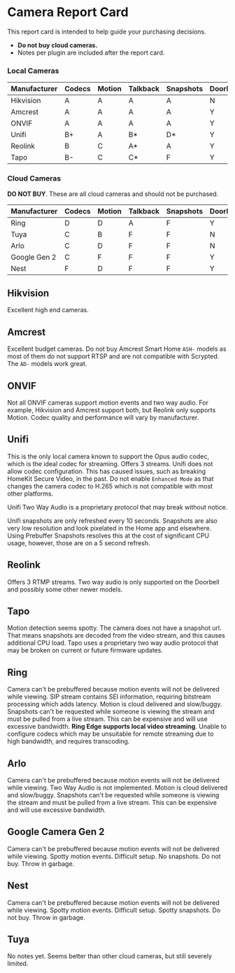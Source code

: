 # Camera Report Card

This report card is intended to help guide your purchasing decisions.
* **Do not buy cloud cameras.**
* Notes per plugin are included after the report card.

### Local Cameras

|Manufacturer|Codecs|Motion|Talkback|Snapshots|Doorbell|
|------------|------|------|--------|---------|--------|
|Hikvision   |     A|     A|       A|        A|       N|
|Amcrest     |     A|     A|       A|        A|       Y|
|ONVIF       |     A|     A|       A|        A|       Y|
|Unifi       |    B+|     A|      B*|       D*|       Y|
|Reolink     |     B|     C|      A*|        A|       Y|
|Tapo        |    B-|     C|      C*|        F|       Y|


### Cloud Cameras

**DO NOT BUY**. These are all cloud cameras and should not be purchased.

|Manufacturer|Codecs|Motion|Talkback|Snapshots|Doorbell|
|------------|------|------|--------|---------|--------|
|Ring        |     D|     D|       A|        F|       Y|
|Tuya        |     C|     B|       F|        F|       N|
|Arlo        |     C|     D|       F|        F|       N|
|Google Gen 2|     C|     F|       F|        F|       Y|
|Nest        |     F|     D|       F|        F|       Y|

## Hikvision

Excellent high end cameras.

## Amcrest

Excellent budget cameras. Do not buy Amcrest Smart Home `ASH-` models as most of them do not support RTSP and are not compatible with Scrypted. The `AD-` models work great.                                                

## ONVIF

Not all ONVIF cameras support motion events and two way audio. For example, Hikvision and Amcrest support both, but Reolink only supports Motion. Codec quality and performance will vary by manufacturer.

## Unifi

This is the only local camera known to support the Opus audio codec, which is the ideal codec for streaming. Offers 3 streams. Unifi does not allow codec configuration. This has caused issues, such as breaking HomeKit Secure Video, in the past. Do not enable `Enhanced Mode` as that changes the camera codec to H.265 which is not compatible with most other platforms.

Unifi Two Way Audio is a proprietary protocol that may break without notice.

Unifi snapshots are only refreshed every 10 seconds. Snapshots are also very low resolution and look pixelated in the Home app and elsewhere. Using Prebuffer Snapshots resolves this at the cost of significant CPU usage, however, those are on a 5 second refresh.

## Reolink

Offers 3 RTMP streams. Two way audio is only supported on the Doorbell and possibly some other newer models.

## Tapo

Motion detection seems spotty. The camera does not have a snapshot url. That means snapshots are decoded from the video stream, and this causes additional CPU load. Tapo uses a proprietary two way audio protocol that may be broken on current or future firmware updates.

## Ring

Camera can't be prebuffered because motion events will not be delivered while viewing. SIP stream contains SEI information, requiring bitstream processing which adds latency. Motion is cloud delivered and slow/buggy. Snapshots can't be requested while someone is viewing the stream and must be pulled from a live stream. This can be expensive and will use excessive bandwidth. **Ring Edge supports local video streaming**. Unable to configure codecs which may be unsuitable for remote streaming due to high bandwidth, and requires transcoding.

## Arlo

Camera can't be prebuffered because motion events will not be delivered while viewing. Two Way Audio is not implemented. Motion is cloud delivered and slow/buggy. Snapshots can't be requested while someone is viewing the stream and must be pulled from a live stream. This can be expensive and will use excessive bandwidth.

## Google Camera Gen 2

Camera can't be prebuffered because motion events will not be delivered while viewing. Spotty motion events. Difficult setup. No snapshots. Do not buy. Throw in garbage.

## Nest

Camera can't be prebuffered because motion events will not be delivered while viewing. Spotty motion events. Difficult setup. Spotty snapshots. Do not buy. Throw in garbage.

## Tuya

No notes yet. Seems better than other cloud cameras, but still severely limited.
